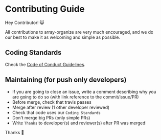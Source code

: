 # Contributing Guide

Hey Contributor! :smiley_cat:

All contributions to array-organize are very much encouraged, and we do our best to make it as welcoming and simple as possible.

## Coding Standards

Check the [Code of Conduct Guidelines](https://github.com/SimonDevelop/slim-doctrine/blob/master/.github/CONTRIBUTING.md).

## Maintaining (for push only developers)

- If you are going to close an issue, write a comment describing why you are going to do so (with link reference to the commit/issue/PR)
- Before merge, check that travis passes
- Merge after review (1 other developer reviewed)
- Check that code uses our `Coding Standards`
- Don't merge big PRs (only simple PRs)
- Write `Thanks` to developer(s) and reviewer(s) after PR was merged

Thanks :cake:
